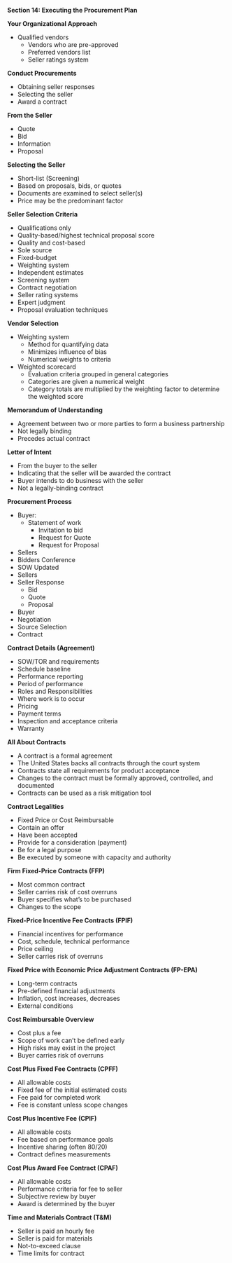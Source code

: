 **Section 14: Executing the Procurement Plan**

**Your Organizational Approach**

- Qualified vendors
  - Vendors who are pre-approved
  - Preferred vendors list
  - Seller ratings system

**Conduct Procurements**

- Obtaining seller responses
- Selecting the seller
- Award a contract

**From the Seller**

- Quote
- Bid
- Information
- Proposal

**Selecting the Seller**

- Short-list (Screening)
- Based on proposals, bids, or quotes
- Documents are examined to select seller(s)
- Price may be the predominant factor

**Seller Selection Criteria**

- Qualifications only
- Quality-based/highest technical proposal score
- Quality and cost-based
- Sole source
- Fixed-budget
- Weighting system
- Independent estimates
- Screening system
- Contract negotiation
- Seller rating systems
- Expert judgment
- Proposal evaluation techniques


**Vendor Selection**

- Weighting system
  - Method for quantifying data
  - Minimizes influence of bias
  - Numerical weights to criteria
- Weighted scorecard
  - Evaluation criteria grouped in general categories
  - Categories are given a numerical weight
  - Category totals are multiplied by the weighting factor to determine the weighted score

**Memorandum of Understanding**

- Agreement between two or more parties to form a business partnership
- Not legally binding
- Precedes actual contract

**Letter of Intent**

- From the buyer to the seller
- Indicating that the seller will be awarded the contract
- Buyer intends to do business with the seller
- Not a legally-binding contract

**Procurement Process**

- Buyer:
  - Statement of work
    - Invitation to bid
    - Request for Quote
    - Request for Proposal
- Sellers
- Bidders Conference
- SOW Updated
- Sellers
- Seller Response
  - Bid
  - Quote
  - Proposal
- Buyer
- Negotiation
- Source Selection
- Contract

**Contract Details (Agreement)**

- SOW/TOR and requirements
- Schedule baseline
- Performance reporting
- Period of performance
- Roles and Responsibilities
- Where work is to occur
- Pricing
- Payment terms
- Inspection and acceptance criteria
- Warranty

**All About Contracts**

- A contract is a formal agreement
- The United States backs all contracts through the court system
- Contracts state all requirements for product acceptance
- Changes to the contract must be formally approved, controlled, and documented
- Contracts can be used as a risk mitigation tool

**Contract Legalities**

- Fixed Price or Cost Reimbursable
- Contain an offer
- Have been accepted
- Provide for a consideration (payment)
- Be for a legal purpose
- Be executed by someone with capacity and authority

**Firm Fixed-Price Contracts (FFP)**

- Most common contract
- Seller carries risk of cost overruns
- Buyer specifies what’s to be purchased
- Changes to the scope

**Fixed-Price Incentive Fee Contracts (FPIF)**

- Financial incentives for performance
- Cost, schedule, technical performance
- Price ceiling
- Seller carries risk of overruns


**Fixed Price with Economic Price Adjustment Contracts (FP-EPA)**

- Long-term contracts
- Pre-defined financial adjustments
- Inflation, cost increases, decreases
- External conditions

**Cost Reimbursable Overview**

- Cost plus a fee
- Scope of work can’t be defined early
- High risks may exist in the project
- Buyer carries risk of overruns

**Cost Plus Fixed Fee Contracts (CPFF)**

- All allowable costs
- Fixed fee of the initial estimated costs
- Fee paid for completed work
- Fee is constant unless scope changes

**Cost Plus Incentive Fee (CPIF)**

- All allowable costs
- Fee based on performance goals
- Incentive sharing (often 80/20)
- Contract defines measurements

**Cost Plus Award Fee Contract (CPAF)**

- All allowable costs
- Performance criteria for fee to seller
- Subjective review by buyer
- Award is determined by the buyer

**Time and Materials Contract (T&M)**

- Seller is paid an hourly fee
- Seller is paid for materials
- Not-to-exceed clause
- Time limits for contract